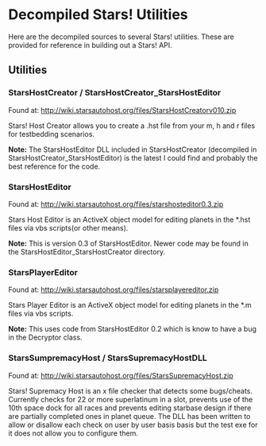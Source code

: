 Decompiled Stars! Utilities
=====

Here are the decompiled sources to several Stars! utilities.  These are provided for reference in building out a Stars! API.

## Utilities

### StarsHostCreator / StarsHostCreator_StarsHostEditor
Found at: http://wiki.starsautohost.org/files/StarsHostCreatorv010.zip

Stars! Host Creator allows you to create a .hst file from your m, h and r files for testbedding scenarios.

**Note:** The StarsHostEditor DLL included in StarsHostCreator (decompiled in StarsHostCreator_StarsHostEditor) is the latest I could find and probably the best reference for the code.

### StarsHostEditor
Found at: http://wiki.starsautohost.org/files/starshosteditor0.3.zip

Stars Host Editor is an ActiveX object model for editing planets in the *.hst files via vbs scripts(or other means).

**Note:** This is version 0.3 of StarsHostEditor.  Newer code may be found in the StarsHostEditor_StarsHostCreator directory.

### StarsPlayerEditor
Found at: http://wiki.starsautohost.org/files/starsplayereditor.zip

Stars Player Editor is an ActiveX object model for editing planets in the *.m files via vbs scripts.

**Note:** This uses code from StarsHostEditor 0.2 which is know to have a bug in the Decryptor class.

### StarsSumpremacyHost / StarsSupremacyHostDLL
Found at: http://wiki.starsautohost.org/files/StarsSupremacyHost.zip

Stars! Supremacy Host is an x file checker that detects some bugs/cheats. Currently checks for 22 or more superlatinum in a slot, prevents use of the 10th space dock for all races and prevents editing starbase design if there are partially completed ones in planet queue. The DLL has been written to allow or disallow each check on user by user basis basis but the test exe for it does not allow you to configure them.
